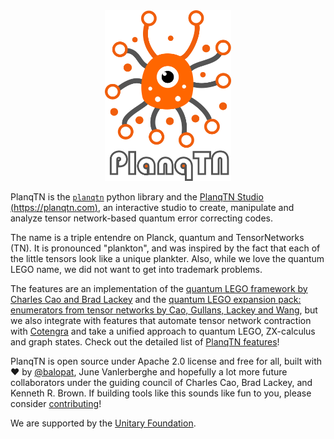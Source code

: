 <center>
<img src="fig/planqtn_logo.png" width="40%">
</center>

PlanqTN is the [`planqtn`](https://pypyi.org/planqtn) python library and the
[PlanqTN Studio (https://planqtn.com)](https://planqtn.com), an interactive
studio to create, manipulate and analyze tensor network-based quantum error
correcting codes.

The name is a triple entendre on Planck, quantum and TensorNetworks (TN). It is
pronounced "plankton", and was inspired by the fact that each of the little
tensors look like a unique plankter. Also, while we love the quantum LEGO name,
we did not want to get into trademark problems.

The features are an implementation of the
[quantum LEGO framework by Charles Cao and Brad Lackey](https://journals.aps.org/prxquantum/abstract/10.1103/PRXQuantum.3.020332)
and the
[quantum LEGO expansion pack: enumerators from tensor networks by Cao, Gullans, Lackey and Wang](https://journals.aps.org/prxquantum/abstract/10.1103/PRXQuantum.5.030313),
but we also integrate with features that automate tensor network contraction
with [Cotengra](https://cotengra.readthedocs.io/) and take a unified approach to
quantum LEGO, ZX-calculus and graph states. Check out the detailed list of
[PlanqTN features](features.md)!

PlanqTN is open source under Apache 2.0 license and free for all, built with ❤️
by [@balopat](https://github.com/balopat), June Vanlerberghe and hopefully a lot
more future collaborators under the guiding council of Charles Cao, Brad Lackey,
and Kenneth R. Brown. If building tools like this sounds like fun to you, please
consider [contributing](contributing.md)!

We are supported by the [Unitary Foundation](https://unitary.foundation/).

